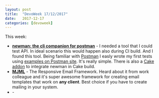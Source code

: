 ```yaml
---
layout: post
title:  "DevoWeek 17/12/2017"
date:   2017-12-17
categories: [devoweek]
---
```


This week:

* **[newman: the cli companion for postman](https://github.com/postmanlabs/newman)** - I needed a tool that I could test API. In ideal scenario this would happen also during CI build. And I found this tool. Being familiar with [Postman](https://www.getpostman.com/) I easly wrote my first tests using [examples on Postman site](https://www.getpostman.com/docs/postman/scripts/test_examples). It's really simple. There is also a [Cake addon](https://github.com/cake-contrib/Cake.Newman) to integrate newman in Cake build.
* **[MJML](https://mjml.io/)** - The Responsive Email Framework. Heard about it from work colleague and it's super awesome framework for creating email templates that work on **any client**. Best choice if you have to create mailing in your system.
* **[]()** - 
                            

